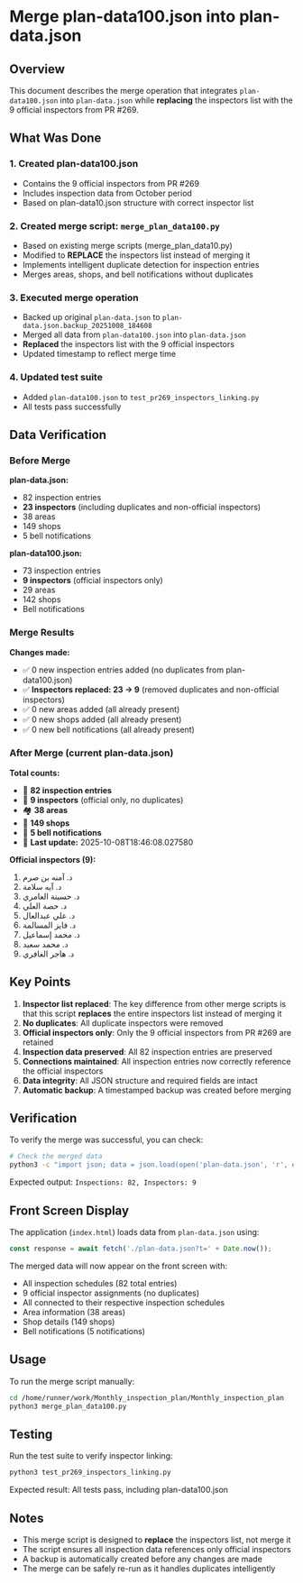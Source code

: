 # Merge plan-data100.json into plan-data.json

## Overview

This document describes the merge operation that integrates `plan-data100.json` into `plan-data.json` while **replacing** the inspectors list with the 9 official inspectors from PR #269.

## What Was Done

### 1. Created plan-data100.json
   - Contains the 9 official inspectors from PR #269
   - Includes inspection data from October period
   - Based on plan-data10.json structure with correct inspector list

### 2. Created merge script: `merge_plan_data100.py`
   - Based on existing merge scripts (merge_plan_data10.py)
   - Modified to **REPLACE** the inspectors list instead of merging it
   - Implements intelligent duplicate detection for inspection entries
   - Merges areas, shops, and bell notifications without duplicates

### 3. Executed merge operation
   - Backed up original `plan-data.json` to `plan-data.json.backup_20251008_184608`
   - Merged all data from `plan-data100.json` into `plan-data.json`
   - **Replaced** the inspectors list with the 9 official inspectors
   - Updated timestamp to reflect merge time

### 4. Updated test suite
   - Added `plan-data100.json` to `test_pr269_inspectors_linking.py`
   - All tests pass successfully

## Data Verification

### Before Merge

**plan-data.json:**
- 82 inspection entries
- **23 inspectors** (including duplicates and non-official inspectors)
- 38 areas
- 149 shops
- 5 bell notifications

**plan-data100.json:**
- 73 inspection entries
- **9 inspectors** (official inspectors only)
- 29 areas
- 142 shops
- Bell notifications

### Merge Results

**Changes made:**
- ✅ 0 new inspection entries added (no duplicates from plan-data100.json)
- ✅ **Inspectors replaced: 23 → 9** (removed duplicates and non-official inspectors)
- ✅ 0 new areas added (all already present)
- ✅ 0 new shops added (all already present)
- ✅ 0 new bell notifications (all already present)

### After Merge (current plan-data.json)

**Total counts:**
- 📝 **82 inspection entries**
- 👥 **9 inspectors** (official only, no duplicates)
- 🏘️  **38 areas**
- 🏪 **149 shops**
- 🔔 **5 bell notifications**
- 📅 **Last update:** 2025-10-08T18:46:08.027580

**Official inspectors (9):**
1. د. آمنه بن صرم
2. د. آيه سلامة
3. د. حسينة العامري
4. د. حصة العلي
5. د. علي عبدالعال
6. د. فايز المسالمة
7. د. محمد إسماعيل
8. د. محمد سعيد
9. د. هاجر الغافري

## Key Points

1. **Inspector list replaced**: The key difference from other merge scripts is that this script **replaces** the entire inspectors list instead of merging it
2. **No duplicates**: All duplicate inspectors were removed
3. **Official inspectors only**: Only the 9 official inspectors from PR #269 are retained
4. **Inspection data preserved**: All 82 inspection entries are preserved
5. **Connections maintained**: All inspection entries now correctly reference the official inspectors
6. **Data integrity**: All JSON structure and required fields are intact
7. **Automatic backup**: A timestamped backup was created before merging

## Verification

To verify the merge was successful, you can check:

```bash
# Check the merged data
python3 -c "import json; data = json.load(open('plan-data.json', 'r', encoding='utf-8')); print(f'Inspections: {len(data[\"inspectionData\"])}, Inspectors: {len(data[\"inspectors\"])}')"
```

Expected output: `Inspections: 82, Inspectors: 9`

## Front Screen Display

The application (`index.html`) loads data from `plan-data.json` using:
```javascript
const response = await fetch('./plan-data.json?t=' + Date.now());
```

The merged data will now appear on the front screen with:
- All inspection schedules (82 total entries)
- 9 official inspector assignments (no duplicates)
- All connected to their respective inspection schedules
- Area information (38 areas)
- Shop details (149 shops)
- Bell notifications (5 notifications)

## Usage

To run the merge script manually:

```bash
cd /home/runner/work/Monthly_inspection_plan/Monthly_inspection_plan
python3 merge_plan_data100.py
```

## Testing

Run the test suite to verify inspector linking:

```bash
python3 test_pr269_inspectors_linking.py
```

Expected result: All tests pass, including plan-data100.json

## Notes

- This merge script is designed to **replace** the inspectors list, not merge it
- The script ensures all inspection data references only official inspectors
- A backup is automatically created before any changes are made
- The merge can be safely re-run as it handles duplicates intelligently
